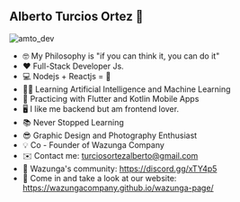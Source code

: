 ## Alberto Turcios Ortez 💚
![amto_dev](https://firebasestorage.googleapis.com/v0/b/paper-92d84.appspot.com/o/wazunga-image%2Famto_dev_option.png?alt=media&token=c350e5b0-3ac4-4836-b272-0568301f5b97)

- 🤓 My Philosophy is "if you can think it, you can do it" 
- ❤️ Full-Stack Developer Js.
- 💻 Nodejs + Reactjs  = 💚
- 👨‍💻 Learning Artificial Intelligence and Machine Learning
-  📱 Practicing with Flutter and Kotlin Mobile Apps
- 🖥️ I like me backend but am frontend lover.
-  📚 Never Stopped Learning
- 😎 Graphic Design and Photography Enthusiast
- 💡 Co - Founder of Wazunga Company 
- ✉️ Contact me: turciosortezalberto@gmail.com
- 👥 Wazunga's community: https://discord.gg/xTY4p5
-  🚀 Come in and take a look at our website: 				https://wazungacompany.github.io/wazunga-page/